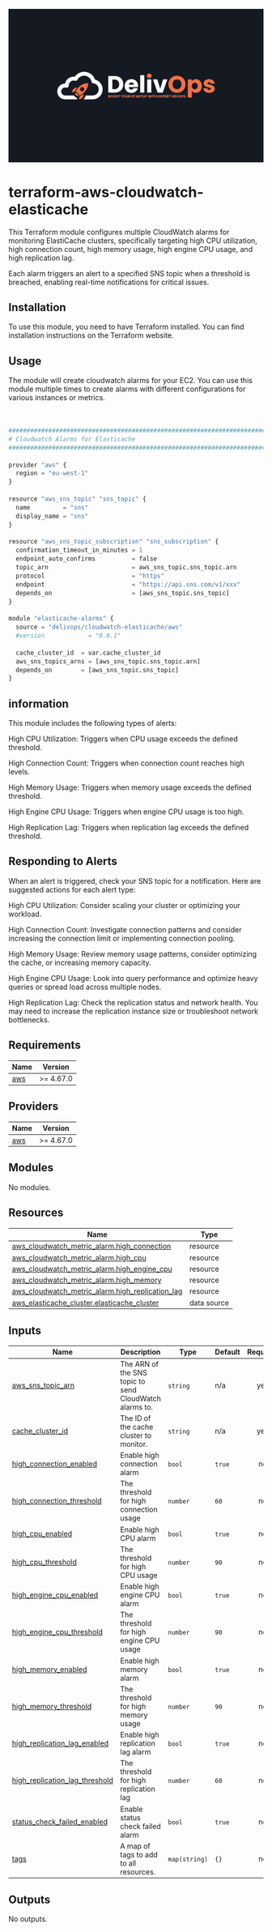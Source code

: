 ![image info](logo.jpeg)

# terraform-aws-cloudwatch-elasticache

This Terraform module configures multiple CloudWatch alarms for monitoring ElastiCache clusters, specifically targeting high CPU utilization, high connection count, high memory usage, high engine CPU usage, and high replication lag.

Each alarm triggers an alert to a specified SNS topic when a threshold is breached, enabling real-time notifications for critical issues.

## Installation

To use this module, you need to have Terraform installed. You can find installation instructions on the Terraform website.

## Usage

The module will create cloudwatch alarms for your EC2. You can use this module multiple times to create alarms with different configurations for various instances or metrics.

```python


################################################################################
# Cloudwatch Alarms for Elasticache
################################################################################

provider "aws" {
  region = "eu-west-1"
}

resource "aws_sns_topic" "sns_topic" {
  name         = "sns"
  display_name = "sns"
}

resource "aws_sns_topic_subscription" "sns_subscription" {
  confirmation_timeout_in_minutes = 1
  endpoint_auto_confirms          = false
  topic_arn                       = aws_sns_topic.sns_topic.arn
  protocol                        = "https"
  endpoint                        = "https://api.sns.com/v1/xxx"
  depends_on                      = [aws_sns_topic.sns_topic]
}

module "elasticache-alarms" {
  source = "delivops/cloudwatch-elasticache/aws"
  #version            = "0.0.1"

  cache_cluster_id  = var.cache_cluster_id
  aws_sns_topics_arns = [aws_sns_topic.sns_topic.arn]
  depends_on        = [aws_sns_topic.sns_topic]
}


```

## information

This module includes the following types of alerts:

High CPU Utilization: Triggers when CPU usage exceeds the defined threshold.

High Connection Count: Triggers when connection count reaches high levels.

High Memory Usage: Triggers when memory usage exceeds the defined threshold.

High Engine CPU Usage: Triggers when engine CPU usage is too high.

High Replication Lag: Triggers when replication lag exceeds the defined threshold.

## Responding to Alerts

When an alert is triggered, check your SNS topic for a notification. Here are suggested actions for each alert type:

High CPU Utilization: Consider scaling your cluster or optimizing your workload.

High Connection Count: Investigate connection patterns and consider increasing the connection limit or implementing connection pooling.

High Memory Usage: Review memory usage patterns, consider optimizing the cache, or increasing memory capacity.

High Engine CPU Usage: Look into query performance and optimize heavy queries or spread load across multiple nodes.

High Replication Lag: Check the replication status and network health. You may need to increase the replication instance size or troubleshoot network bottlenecks.

<!-- BEGIN_TF_DOCS -->
## Requirements

| Name | Version |
|------|---------|
| <a name="requirement_aws"></a> [aws](#requirement\_aws) | >= 4.67.0 |

## Providers

| Name | Version |
|------|---------|
| <a name="provider_aws"></a> [aws](#provider\_aws) | >= 4.67.0 |

## Modules

No modules.

## Resources

| Name | Type |
|------|------|
| [aws_cloudwatch_metric_alarm.high_connection](https://registry.terraform.io/providers/hashicorp/aws/latest/docs/resources/cloudwatch_metric_alarm) | resource |
| [aws_cloudwatch_metric_alarm.high_cpu](https://registry.terraform.io/providers/hashicorp/aws/latest/docs/resources/cloudwatch_metric_alarm) | resource |
| [aws_cloudwatch_metric_alarm.high_engine_cpu](https://registry.terraform.io/providers/hashicorp/aws/latest/docs/resources/cloudwatch_metric_alarm) | resource |
| [aws_cloudwatch_metric_alarm.high_memory](https://registry.terraform.io/providers/hashicorp/aws/latest/docs/resources/cloudwatch_metric_alarm) | resource |
| [aws_cloudwatch_metric_alarm.high_replication_lag](https://registry.terraform.io/providers/hashicorp/aws/latest/docs/resources/cloudwatch_metric_alarm) | resource |
| [aws_elasticache_cluster.elasticache_cluster](https://registry.terraform.io/providers/hashicorp/aws/latest/docs/data-sources/elasticache_cluster) | data source |

## Inputs

| Name | Description | Type | Default | Required |
|------|-------------|------|---------|:--------:|
| <a name="input_aws_sns_topic_arn"></a> [aws\_sns\_topic\_arn](#input\_aws\_sns\_topic\_arn) | The ARN of the SNS topic to send CloudWatch alarms to. | `string` | n/a | yes |
| <a name="input_cache_cluster_id"></a> [cache\_cluster\_id](#input\_cache\_cluster\_id) | The ID of the cache cluster to monitor. | `string` | n/a | yes |
| <a name="input_high_connection_enabled"></a> [high\_connection\_enabled](#input\_high\_connection\_enabled) | Enable high connection alarm | `bool` | `true` | no |
| <a name="input_high_connection_threshold"></a> [high\_connection\_threshold](#input\_high\_connection\_threshold) | The threshold for high connection usage | `number` | `60` | no |
| <a name="input_high_cpu_enabled"></a> [high\_cpu\_enabled](#input\_high\_cpu\_enabled) | Enable high CPU alarm | `bool` | `true` | no |
| <a name="input_high_cpu_threshold"></a> [high\_cpu\_threshold](#input\_high\_cpu\_threshold) | The threshold for high CPU usage | `number` | `90` | no |
| <a name="input_high_engine_cpu_enabled"></a> [high\_engine\_cpu\_enabled](#input\_high\_engine\_cpu\_enabled) | Enable high engine CPU alarm | `bool` | `true` | no |
| <a name="input_high_engine_cpu_threshold"></a> [high\_engine\_cpu\_threshold](#input\_high\_engine\_cpu\_threshold) | The threshold for high engine CPU usage | `number` | `90` | no |
| <a name="input_high_memory_enabled"></a> [high\_memory\_enabled](#input\_high\_memory\_enabled) | Enable high memory alarm | `bool` | `true` | no |
| <a name="input_high_memory_threshold"></a> [high\_memory\_threshold](#input\_high\_memory\_threshold) | The threshold for high memory usage | `number` | `90` | no |
| <a name="input_high_replication_lag_enabled"></a> [high\_replication\_lag\_enabled](#input\_high\_replication\_lag\_enabled) | Enable high replication lag alarm | `bool` | `true` | no |
| <a name="input_high_replication_lag_threshold"></a> [high\_replication\_lag\_threshold](#input\_high\_replication\_lag\_threshold) | The threshold for high replication lag | `number` | `60` | no |
| <a name="input_status_check_failed_enabled"></a> [status\_check\_failed\_enabled](#input\_status\_check\_failed\_enabled) | Enable status check failed alarm | `bool` | `true` | no |
| <a name="input_tags"></a> [tags](#input\_tags) | A map of tags to add to all resources. | `map(string)` | `{}` | no |

## Outputs

No outputs.
<!-- END_TF_DOCS -->
